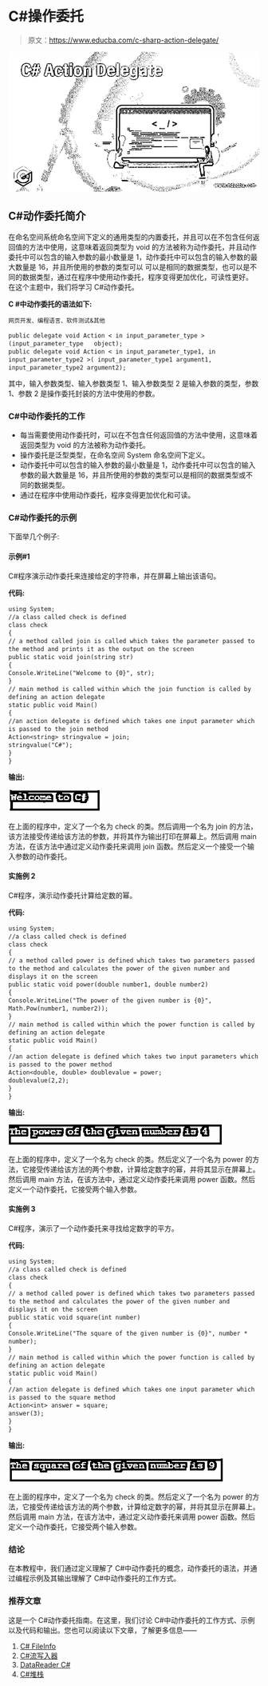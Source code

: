 # C#操作委托

> 原文：<https://www.educba.com/c-sharp-action-delegate/>

![C# Action Delegate](img/e974ba614140e1e834b2d451bb6f2f25.png)



## C#动作委托简介

在命名空间系统命名空间下定义的通用类型的内置委托，并且可以在不包含任何返回值的方法中使用，这意味着返回类型为 void 的方法被称为动作委托，并且动作委托中可以包含的输入参数的最小数量是 1，动作委托中可以包含的输入参数的最大数量是 16，并且所使用的参数的类型可以 可以是相同的数据类型，也可以是不同的数据类型，通过在程序中使用动作委托，程序变得更加优化，可读性更好。 在这个主题中，我们将学习 C#动作委托。

**C #中动作委托的语法如下:**

<small>网页开发、编程语言、软件测试&其他</small>

```
public delegate void Action < in input_parameter_type > (input_parameter_type   object);
public delegate void Action < in input_parameter_type1, in input_parameter_type2 >( input_parameter_type1 argument1, input_parameter_type2 argument2);
```

其中，输入参数类型、输入参数类型 1、输入参数类型 2 是输入参数的类型，参数 1、参数 2 是操作委托封装的方法中使用的参数。

### C#中动作委托的工作

*   每当需要使用动作委托时，可以在不包含任何返回值的方法中使用，这意味着返回类型为 void 的方法被称为动作委托。
*   操作委托是泛型类型，在命名空间 System 命名空间下定义。
*   动作委托中可以包含的输入参数的最小数量是 1，动作委托中可以包含的输入参数的最大数量是 16，并且所使用的参数的类型可以是相同的数据类型或不同的数据类型。
*   通过在程序中使用动作委托，程序变得更加优化和可读。

### C#动作委托的示例

下面举几个例子:

#### 示例#1

C#程序演示动作委托来连接给定的字符串，并在屏幕上输出该语句。

**代码:**

```
using System;
//a class called check is defined
class check
{
// a method called join is called which takes the parameter passed to the method and prints it as the output on the screen
public static void join(string str)
{
Console.WriteLine("Welcome to {0}", str);
}
// main method is called within which the join function is called by defining an action delegate
static public void Main()
{
//an action delegate is defined which takes one input parameter which is passed to the join method
Action<string> stringvalue = join;
stringvalue("C#");
}
}
```

**输出:**

![C# Action Delegate output 1](img/e3c11f28800fa7998e174f1a2bc3f835.png)



在上面的程序中，定义了一个名为 check 的类。然后调用一个名为 join 的方法，该方法接受传递给该方法的参数，并将其作为输出打印在屏幕上。然后调用 main 方法，在该方法中通过定义动作委托来调用 join 函数。然后定义一个接受一个输入参数的动作委托。

#### 实施例 2

C#程序，演示动作委托计算给定数的幂。

**代码:**

```
using System;
//a class called check is defined
class check
{
// a method called power is defined which takes two parameters passed to the method and calculates the power of the given number and displays it on the screen
public static void power(double number1, double number2)
{
Console.WriteLine("The power of the given number is {0}", Math.Pow(number1, number2));
}
// main method is called within which the power function is called by defining an action delegate
static public void Main()
{
//an action delegate is defined which takes two input parameters which is passed to the power method
Action<double, double> doublevalue = power;
doublevalue(2,2);
}
}
```

**输出:**

![C# Action Delegate output 2](img/4e2fc98b8e2d624a675f7223eff632aa.png)



在上面的程序中，定义了一个名为 check 的类。然后定义了一个名为 power 的方法，它接受传递给该方法的两个参数，计算给定数字的幂，并将其显示在屏幕上。然后调用 main 方法，在该方法中，通过定义动作委托来调用 power 函数。然后定义一个动作委托，它接受两个输入参数。

#### 实施例 3

C#程序，演示了一个动作委托来寻找给定数字的平方。

**代码:**

```
using System;
//a class called check is defined
class check
{
// a method called power is defined which takes two parameters passed to the method and calculates the power of the given number and displays it on the screen
public static void square(int number)
{
Console.WriteLine("The square of the given number is {0}", number * number);
}
// main method is called within which the power function is called by defining an action delegate
static public void Main()
{
//an action delegate is defined which takes one input parameter which is passed to the square method
Action<int> answer = square;
answer(3);
}
}
```

**输出:**

![C# Action Delegate output 3](img/63271640a564beb6531e69ebcac21c36.png)



在上面的程序中，定义了一个名为 check 的类。然后定义了一个名为 power 的方法，它接受传递给该方法的两个参数，计算给定数字的幂，并将其显示在屏幕上。然后调用 main 方法，在该方法中，通过定义动作委托来调用 power 函数。然后定义一个动作委托，它接受两个输入参数。

### 结论

在本教程中，我们通过定义理解了 C#中动作委托的概念，动作委托的语法，并通过编程示例及其输出理解了 C#中动作委托的工作方式。

### 推荐文章

这是一个 C#动作委托指南。在这里，我们讨论 C#中动作委托的工作方式、示例以及代码和输出。您也可以阅读以下文章，了解更多信息——

1.  [C# FileInfo](https://www.educba.com/c-sharp-fileinfo/)
2.  [C#流写入器](https://www.educba.com/c-sharp-streamwriter/)
3.  [DataReader C#](https://www.educba.com/datareader-c-sharp/)
4.  [C#堆栈](https://www.educba.com/c-sharp-stack/)





